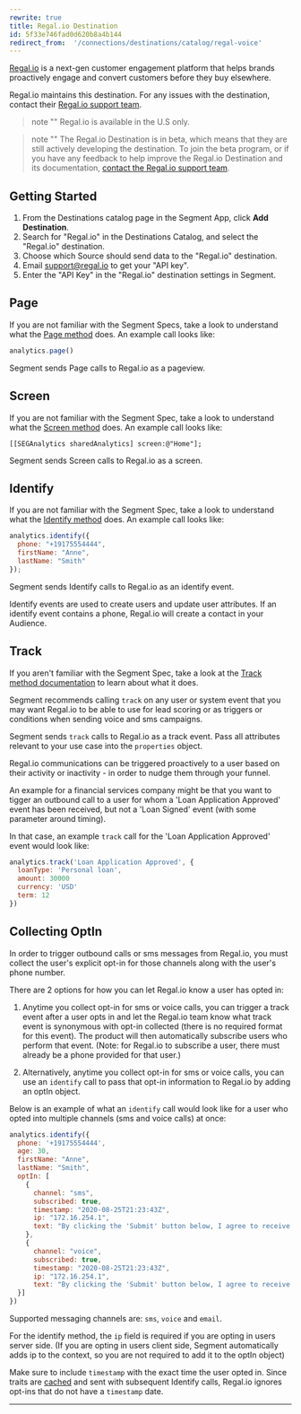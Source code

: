 ```yaml
---
rewrite: true
title: Regal.io Destination
id: 5f33e746fad0d620b8a4b144
redirect_from:  '/connections/destinations/catalog/regal-voice'
---
```


[Regal.io](https://www.regal.io/?utm_source=segmentio&utm_medium=docs&utm_campaign=partners) is a next-gen customer engagement platform that helps brands proactively engage and convert customers before they buy elsewhere.

Regal.io maintains this destination. For any issues with the destination, contact their [Regal.io support team](mailto:support@regal.io).


> note ""
> Regal.io is available in the U.S only.

> note ""
> The Regal.io Destination is in beta, which means that they are still actively developing the destination. To join the beta program, or if you have any feedback to help improve the Regal.io Destination and its documentation, [contact the Regal.io support team](mailto:support@regal.io).



## Getting Started



1. From the Destinations catalog page in the Segment App, click **Add Destination**.
2. Search for "Regal.io" in the Destinations Catalog, and select the "Regal.io" destination.
3. Choose which Source should send data to the "Regal.io" destination.
4. Email support@regal.io to get your "API key".
5. Enter the "API Key" in the "Regal.io" destination settings in Segment.


## Page

If you are not familiar with the Segment Specs, take a look to understand what the [Page method](/docs/connections/spec/page/) does. An example call looks like:

```js
analytics.page()
```

Segment sends Page calls to Regal.io as a pageview. 


## Screen

If you are not familiar with the Segment Spec, take a look to understand what the [Screen method](/docs/connections/spec/screen/) does. An example call looks like:

```obj-c
[[SEGAnalytics sharedAnalytics] screen:@"Home"];
```

Segment sends Screen calls to Regal.io as a screen. 


## Identify

If you are not familiar with the Segment Spec, take a look to understand what the [Identify method](/docs/connections/spec/identify/) does. An example call  looks like:

```js
analytics.identify({
  phone: "+19175554444", 
  firstName: "Anne",
  lastName: "Smith"
});
```

Segment sends Identify calls to Regal.io as an identify event.

Identify events are used to create users and update user attributes. If an identify event contains a phone, Regal.io will create a contact in your Audience.

## Track

If you aren't familiar with the Segment Spec, take a look at the [Track method documentation](/docs/connections/spec/track/) to learn about what it does. 

Segment recommends calling `track` on any user or system event that you may want Regal.io to be able to use for lead scoring or as triggers or conditions when sending voice and sms campaigns.

Segment sends `track` calls to Regal.io as a track event. Pass all attributes relevant to your use case into the `properties` object. 

Regal.io communications can be triggered proactively to a user based on their activity or inactivity - in order to nudge them through your funnel. 

An example for a financial services company might be that you want to tigger an outbound call to a user for whom a 'Loan Application Approved' event has been received, but not a 'Loan Signed' event (with some parameter around timing).

In that case, an example `track` call for the 'Loan Application Approved' event would look like:

```js
analytics.track('Loan Application Approved', {
  loanType: 'Personal loan', 
  amount: 30000
  currency: 'USD'
  term: 12
})
```

## Collecting OptIn

In order to trigger outbound calls or sms messages from Regal.io, you must collect the user's explicit opt-in for those channels along with the user's phone number.

There are 2 options for how you can let Regal.io know a user has opted in:

1. Anytime you collect opt-in for sms or voice calls, you can trigger a track event after a user opts in and let the Regal.io team know what track event is synonymous with opt-in collected (there is no required format for this event). The product will then automatically subscribe users who perform that event. (Note: for Regal.io to subscribe a user, there must already be a phone provided for that user.)

2. Alternatively, anytime you collect opt-in for sms or voice calls, you can use an `identify` call to pass that opt-in information to Regal.io by adding an optIn object.

Below is an example of what an `identify` call would look like for a user who opted into multiple channels (sms and voice calls) at once:

```js
analytics.identify({
  phone: '+19175554444',
  age: 30,
  firstName: "Anne",
  lastName: "Smith",
  optIn: [
    {
      channel: "sms",
      subscribed: true,
      timestamp: "2020-08-25T21:23:43Z",
      ip: "172.16.254.1",
      text: "By clicking the 'Submit' button below, I agree to receive automated marketing SMS and calls."
    }, 
    {
      channel: "voice",
      subscribed: true,
      timestamp: "2020-08-25T21:23:43Z",
      ip: "172.16.254.1",
      text: "By clicking the 'Submit' button below, I agree to receive automated marketing SMS and calls."
  }]
})
```

Supported messaging channels are: `sms`, `voice` and `email`.

For the identify method, the `ip` field is required if you are opting in users server side. (If you are opting in users client side, Segment automatically adds ip to the context, so you are not required to add it to the optIn object) 

Make sure to include `timestamp` with the exact time the user opted in. Since traits are [cached](/docs/connections/sources/catalog/libraries/website/javascript/identity/#clearing-traits) and sent with subsequent Identify calls, Regal.io ignores opt-ins that do not have a `timestamp` date. 

---
